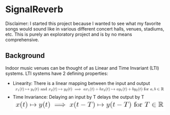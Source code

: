 # SignalReverb

Disclaimer: I started this project because I wanted to see what my favorite songs would sound like in various different concert halls, venues, stadiums, etc. This is purely an exploratory project and is by no means comprehensive.

## Background
Indoor music venues can be thought of as Linear and Time Invariant (LTI) systems. LTI systems have 2 defining properties:
* Linearity: There is a linear mapping between the input and output
![](images/linearity.JPG)
* Time Invariance: Delaying an input by T delays the output by T
![](images/time_invariance.JPG)
